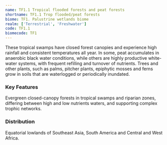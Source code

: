 ```yaml
---
name: TF1.1 Tropical flooded forests and peat forests
shortname: TF1.1 Trop flooded/peat forests
biome: TF1. Palustrine wetlands biome
realm: ['Terrestrial', 'Freshwater']
code: TF1.1
biomecode: TF1
---
```


These tropical swamps have closed forest canopies and experience high rainfall and consistent temperatures all year. In some, peat accumulates in anaerobic black water conditions, while others are highly productive white-water systems, with frequent refilling and turnover of nutrients. Trees and other plants, such as palms, pitcher plants, epiphytic mosses and ferns grow in soils that are waterlogged or periodically inundated.

### Key Features

Evergreen closed-canopy forests in tropical swamps and riparian zones, differing between high and low nutrients waters, and supporting complex trophic networks.

### Distribution

Equatorial lowlands of Southeast Asia, South America and Central and West Africa.
